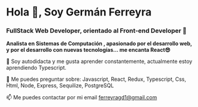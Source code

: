 # Hola 👋, Soy Germán Ferreyra
### FullStack Web Developer, orientado al Front-end Developer 🚀 
**Analista en Sistemas de Computación , apasionado por el desarrollo web, y por el desarrollo con nuevas tecnologías... me encanta React😎**

🌱 Soy autodidacta y me gusta aprender constantemente, actualmente estoy aprendiendo Typescript.

💬 Me puedes preguntar sobre: Javascript, React, Redux, Typescript, Css, Html, Node, Express, Sequilize, PostgreSQL

📫 Me puedes contactar por mi email ferreyragd1@gmail.com



